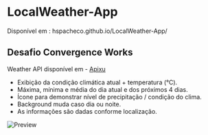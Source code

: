 # LocalWeather-App

Disponível em : hspacheco.github.io/LocalWeather-App/

## Desafio Convergence Works

Weather API disponível em - [Apixu](https://www.apixu.com/)

* Exibição da condição climática atual + temperatura (°C).
* Máxima, mínima e média do dia atual e dos próximos 4 dias.
* Ícone para demonstrar nível de precipitação / condição do clima.
* Background muda caso dia ou noite.
* As informações são dadas conforme localização.

![Preview](imgs/website.png)
